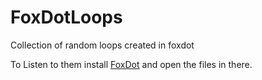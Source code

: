 # FoxDotLoops
Collection of random loops created in foxdot

To Listen to them install <a href="https://foxdot.org/">FoxDot</a> and open the files in there.